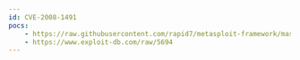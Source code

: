 ```yaml
---
id: CVE-2008-1491
pocs:
    - https://raw.githubusercontent.com/rapid7/metasploit-framework/master/modules/exploits/windows/misc/asus_dpcproxy_overflow.rb
    - https://www.exploit-db.com/raw/5694
---
```

